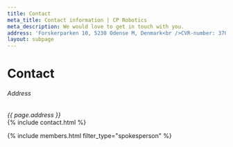 ```yaml
---
title: Contact
meta_title: Contact information | CP Robotics
meta_description: We would love to get in touch with you.
address: 'Forskerparken 10, 5230 Odense M, Denmark<br />CVR-number: 37031674'
layout: subpage
---
```


<div class="container">
  <h1 class="editable">Contact</h1>

  <address class="text-center"><h6>Address</h6>{{ page.address }}</address>
  <section class="section-default section-contact text-center">
    {% include contact.html %}
  </section>

  {% include members.html filter_type="spokesperson" %}<br /><br />
</div>
